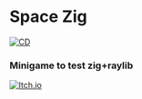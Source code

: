 # Space Zig

[![CD](https://github.com/maiconpintoabreu/space-zig/actions/workflows/cd.yml/badge.svg)](https://github.com/maiconpintoabreu/space-zig/actions/workflows/cd.yml)

### Minigame to test zig+raylib

[![Itch.io](https://static.itch.io/images/badge-color.svg)](https://maiconspas.itch.io/space-zig)
